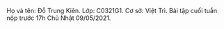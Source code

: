 Họ và tên: Đỗ Trung Kiên.
Lớp: C0321G1.
Cơ sở: Việt Trì.
Bài tập cuối tuần nộp trước 17h Chủ Nhật 09/05/2021.
